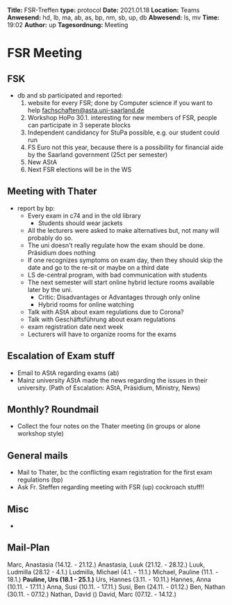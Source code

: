 **Title:** FSR-Treffen
**type:** protocol
**Date:** 2021.01.18
**Location:** Teams
**Anwesend:**  hd, lb, ma, ab, as, bp, nm, sb, up, db
**Abwesend:** ls, mv
**Time:** 19:02
**Author:** up
**Tagesordnung:** Meeting
# FSR Meeting

## FSK
- db and sb participated and reported:
    1. website for every FSR; done by Computer science if you want to help fachschaften@asta.uni-saarland.de
    2. Workshop HoPo 30.1. interesting for new members of FSR, people can participate in 3 seperate blocks
    3. Independent candidancy for StuPa possible, e.g. our student could run
    4. FS Euro not this year, because there is a possibility for financial aide by the Saarland government (25ct per semester)
    5. New AStA 
    6. Next FSR elections will be in the WS

## Meeting with Thater
- report by bp:
    - Every exam in c74 and in the old library
        - Students should wear jackets
    - All the lecturers were asked to make alternatives but, not many will probably do so. 
    - The uni doesn't really regulate how the exam should be done. Präsidium does nothing
    - If one recognizes symptoms on exam day, then they should skip the date and go to the re-sit or maybe on a third date
    - LS de-central program, with bad communication with students
    - The next semester will start online hybrid lecture rooms available later by the uni.
        - Critic: Disadvantages or Advantages through only online
        - Hybrid rooms for online watching
    - Talk with AStA about exam regulations due to Corona?
    - Talk with Geschäftsführung about exam regulations
    - exam registration date next week 
    - Lecturers will have to organize rooms for the exams

## Escalation of Exam stuff
- Email to AStA regarding exams (ab)
- Mainz university AStA made the news regarding the issues in their university. (Path of Escalation: AStA, Präsidium, Ministry, News) 

## Monthly? Roundmail
- Collect the four notes on the Thater meeting (in groups or alone workshop style)

## General mails
- Mail to Thater, bc the conflicting exam registration for the first exam regulations (bp)
- Ask Fr. Steffen regarding meeting with FSR (up) cockroach stuff!!

## Misc
- 

## Mail-Plan
Marc, Anastasia (14.12. - 21.12.)
Anastasia, Luuk (21.12. - 28.12.)
Luuk, Ludmilla (28.12 - 4.1.)
Ludmilla, Michael (4.1. - 11.1.)
Michael, Pauline (11.1. - 18.1.)
**Pauline, Urs (18.1 - 25.1.)**
Urs, Hannes (3.11. - 10.11.)
Hannes, Anna (10.11. - 17.11.)
Anna, Susi (10.11. - 17.11.)
Susi, Ben (24.11. - 01.12.)
Ben, Nathan (30.11. - 07.12.)
Nathan, David () 
David, Marc (07.12. - 14.12.)